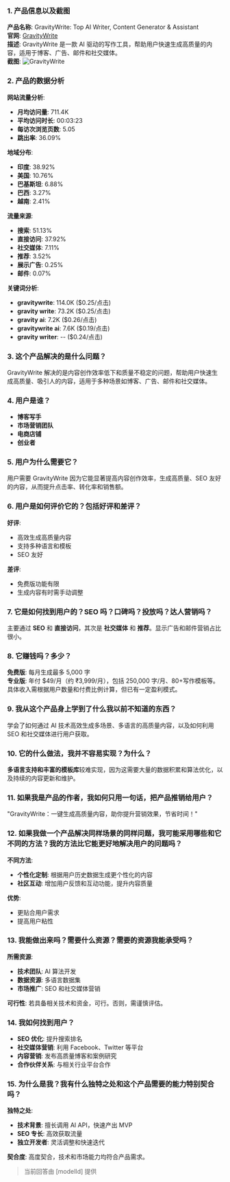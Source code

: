 ### 1. 产品信息以及截图

**产品名称**: GravityWrite: Top AI Writer, Content Generator & Assistant  
**官网**: [GravityWrite](https://gravitywrite.com)  
**描述**: GravityWrite 是一款 AI 驱动的写作工具，帮助用户快速生成高质量的内容，适用于博客、广告、邮件和社交媒体。  
**截图**: ![GravityWrite](https://cdn-images.toolify.ai/169164907845014584.jpg)

### 2. 产品的数据分析

**网站流量分析**:
- **月均访问量**: 711.4K
- **平均访问时长**: 00:03:23
- **每访次浏览页数**: 5.05
- **跳出率**: 36.09%

**地域分布**:
- **印度**: 38.92%
- **美国**: 10.76%
- **巴基斯坦**: 6.88%
- **巴西**: 3.27%
- **越南**: 2.41%

**流量来源**:
- **搜索**: 51.13%
- **直接访问**: 37.92%
- **社交媒体**: 7.11%
- **推荐**: 3.52%
- **展示广告**: 0.25%
- **邮件**: 0.07%

**关键词分析**:
- **gravitywrite**: 114.0K ($0.25/点击)
- **gravity write**: 73.2K ($0.25/点击)
- **gravity ai**: 7.2K ($0.26/点击)
- **gravitywrite ai**: 7.6K ($0.19/点击)
- **gravity writer**: -- ($0.24/点击)

### 3. 这个产品解决的是什么问题？

GravityWrite 解决的是内容创作效率低下和质量不稳定的问题，帮助用户快速生成高质量、吸引人的内容，适用于多种场景如博客、广告、邮件和社交媒体。

### 4. 用户是谁？

- **博客写手**
- **市场营销团队**
- **电商店铺**
- **创业者**

### 5. 用户为什么需要它？

用户需要 GravityWrite 因为它能显著提高内容创作效率，生成高质量、SEO 友好的内容，从而提升点击率、转化率和销售额。

### 6. 用户是如何评价它的？包括好评和差评？

**好评**:
- 高效生成高质量内容
- 支持多种语言和模板
- SEO 友好

**差评**:
- 免费版功能有限
- 生成内容有时需手动调整

### 7. 它是如何找到用户的？SEO 吗？口碑吗？投放吗？达人营销吗？

主要通过 **SEO** 和 **直接访问**，其次是 **社交媒体** 和 **推荐**。显示广告和邮件营销占比很小。

### 8. 它赚钱吗？多少？

**免费版**: 每月生成最多 5,000 字  
**专业版**: 年付 $49/月（约 ₹3,999/月），包括 250,000 字/月、80+写作模板等。  
具体收入需根据用户数量和付费比例计算，但已有一定盈利模式。

### 9. 我从这个产品身上学到了什么我以前不知道的东西？

学会了如何通过 AI 技术高效生成多场景、多语言的高质量内容，以及如何利用 SEO 和社交媒体进行用户获取。

### 10. 它的什么做法，我并不容易实现？为什么？

**多语言支持和丰富的模板库**较难实现，因为这需要大量的数据积累和算法优化，以及持续的内容更新和维护。

### 11. 如果我是产品的作者，我如何只用一句话，把产品推销给用户？

"GravityWrite：一键生成高质量内容，助你提升营销效果，节省时间！"

### 12. 如果我做一个产品解决同样场景的同样问题，我可能采用哪些和它不同的方法？我的方法比它能更好地解决用户的问题吗？

**不同方法**:
- **个性化定制**: 根据用户历史数据生成更个性化的内容
- **社区互动**: 增加用户反馈和互动功能，提升内容质量

**优势**:
- 更贴合用户需求
- 提高用户粘性

### 13. 我能做出来吗？需要什么资源？需要的资源我能承受吗？

**所需资源**:
- **技术团队**: AI 算法开发
- **数据资源**: 多语言数据集
- **市场推广**: SEO 和社交媒体营销

**可行性**:
若具备相关技术和资金，可行。否则，需谨慎评估。

### 14. 我如何找到用户？

- **SEO 优化**: 提升搜索排名
- **社交媒体营销**: 利用 Facebook、Twitter 等平台
- **内容营销**: 发布高质量博客和案例研究
- **合作伙伴关系**: 与相关行业平台合作

### 15. 为什么是我？我有什么独特之处和这个产品需要的能力特别契合吗？

**独特之处**:
- **技术背景**: 擅长调用 AI API，快速产出 MVP
- **SEO 专长**: 高效获取流量
- **独立开发者**: 灵活调整和快速迭代

**契合度**:
高度契合，技术和市场能力均符合产品需求。

> 当前回答由 [modelId] 提供